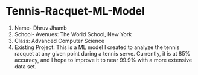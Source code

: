 # Tennis-Racquet-ML-Model
1. Name- Dhruv Jhamb
2. School- Avenues: The World School, New York
3. Class: Advanced Computer Science
4. Existing Project: This is a ML model I created to analyze the tennis racquet at any given point during a tennis serve. Currently, it is at 85% accuracy, and I hope to improve it to near 99.9% with a more extensive data set.
